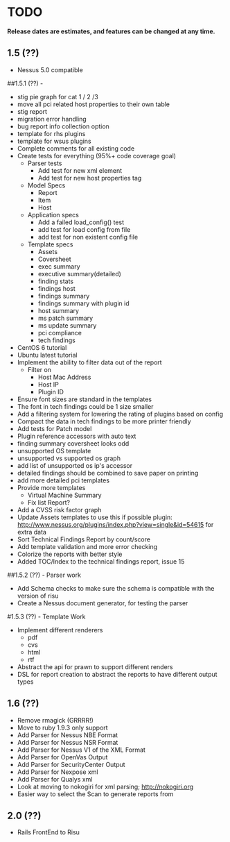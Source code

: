 # TODO

**Release dates are estimates, and features can be changed at any time.**

## 1.5 (??)
- Nessus 5.0 compatible

##1.5.1 (??) - 
- stig pie graph for cat 1 / 2 /3
- move all pci related host properties to their own table
- stig report
- migration error handling
- bug report info collection option
- template for rhs plugins
- template for wsus plugins
- Complete comments for all existing code
- Create tests for everything (95%+ code coverage goal)
	- Parser tests
		- Add test for new xml element
		- Add test for new host properties tag
	- Model Specs
		- Report
		- Item
		- Host
	- Application specs
		- Add a failed load_config() test
		- add test for load config from file
		- add test for non existent config file
	- Template specs
		- Assets
		- Coversheet
		- exec summary
		- executive summary(detailed)
		- finding stats
		- findings host
		- findings summary
		- findings summary with plugin id
		- host summary
		- ms patch summary
		- ms update summary
		- pci compliance
		- tech findings
- CentOS 6 tutorial
- Ubuntu latest tutorial
- Implement the ability to filter data out of the report
	- Filter on
		- Host Mac Address
		- Host IP
		- Plugin ID
- Ensure font sizes are standard in the templates
- The font in tech findings could be 1 size smaller
- Add a filtering system for lowering the rating of plugins based on config
- Compact the data in tech findings to be more printer friendly
- Add tests for Patch model
- Plugin reference accessors with auto text
- finding summary coversheet looks odd
- unsupported OS template
- unsupported vs supported os graph
- add list of unsupported os ip's accessor
- detailed findings should be combined to save paper on printing
- add more detailed pci templates
- Provide more templates
	- Virtual Machine Summary
	- Fix list Report?
- Add a CVSS risk factor graph
- Update Assets templates to use this if possible plugin: http://www.nessus.org/plugins/index.php?view=single&id=54615 for extra data
- Sort Technical Findings Report by count/score
- Add template validation and more error checking
- Colorize the reports with better style
- Added TOC/Index to the technical findings report, issue 15
	
##1.5.2 (??) - Parser work
- Add Schema checks to make sure the schema is compatible with the version of risu
- Create a Nessus document generator, for testing the parser

#1.5.3 (??) - Template Work
- Implement different renderers
	- pdf
	- cvs
	- html
	- rtf
- Abstract the api for prawn to support different renders
- DSL for report creation to abstract the reports to have different output types

## 1.6 (??)
- Remove rmagick (GRRRR!)
- Move to ruby 1.9.3 only support
- Add Parser for Nessus NBE Format
- Add Parser for Nessus NSR Format
- Add Parser for Nessus V1 of the XML Format
- Add Parser for OpenVas Output
- Add Parser for SecurityCenter Output
- Add Parser for Nexpose xml
- Add Parser for Qualys xml
- Look at moving to nokogiri for xml parsing; http://nokogiri.org
- Easier way to select the Scan to generate reports from

## 2.0 (??)
- Rails FrontEnd to Risu
